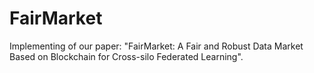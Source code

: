 # FairMarket
Implementing of our paper: "FairMarket: A Fair and Robust Data Market Based on Blockchain for Cross-silo Federated Learning".
